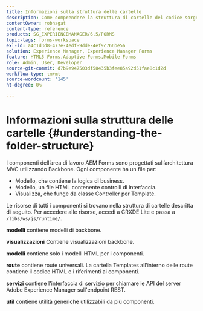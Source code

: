 ```yaml
---
title: Informazioni sulla struttura delle cartelle
description: Come comprendere la struttura di cartelle del codice sorgente dell’area di lavoro AEM Forms da personalizzare.
contentOwner: robhagat
content-type: reference
products: SG_EXPERIENCEMANAGER/6.5/FORMS
topic-tags: forms-workspace
exl-id: a4c1d3d8-477e-4edf-9dde-4ef9c766be5a
solution: Experience Manager, Experience Manager Forms
feature: HTML5 Forms,Adaptive Forms,Mobile Forms
role: Admin, User, Developer
source-git-commit: d7b9e947503df58435b3fee85a92d51fae8c1d2d
workflow-type: tm+mt
source-wordcount: '145'
ht-degree: 0%

---
```


# Informazioni sulla struttura delle cartelle {#understanding-the-folder-structure}

I componenti dell’area di lavoro AEM Forms sono progettati sull’architettura MVC utilizzando Backbone. Ogni componente ha un file per:

* Modello, che contiene la logica di business.
* Modello, un file HTML contenente controlli di interfaccia.
* Visualizza, che funge da classe Controller per Template.

Le risorse di tutti i componenti si trovano nella struttura di cartelle descritta di seguito. Per accedere alle risorse, accedi a CRXDE Lite e passa a `/libs/ws/js/runtime/`.

**modelli** contiene modelli di backbone.

**visualizzazioni** Contiene visualizzazioni backbone.

**modelli** contiene solo i modelli HTML per i componenti.

**route** contiene route universali. La cartella Templates all’interno delle route contiene il codice HTML e i riferimenti ai componenti.

**servizi** contiene l&#39;interfaccia di servizio per chiamare le API del server Adobe Experience Manager sull&#39;endpoint REST.

**util** contiene utilità generiche utilizzabili da più componenti.
